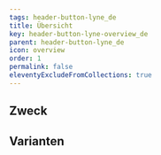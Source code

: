 ```yaml
---
tags: header-button-lyne_de
title: Übersicht
key: header-button-lyne-overview_de
parent: header-button-lyne_de
icon: overview
order: 1
permalink: false
eleventyExcludeFromCollections: true
---
```


## Zweck

## Varianten

